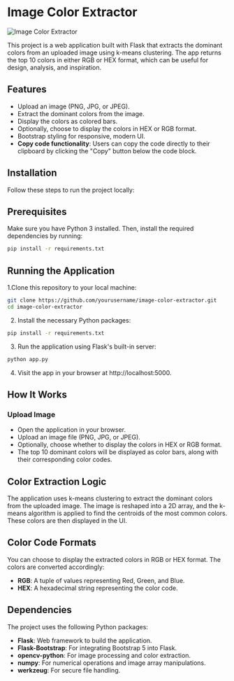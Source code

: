 # Image Color Extractor
![Image Color Extractor](https://github.com/user-attachments/assets/da132dcb-bdfa-45e0-8b54-7f110fc55f1b)

This project is a web application built with Flask that extracts the dominant colors from an uploaded image using k-means clustering. The app returns the top 10 colors in either RGB or HEX format, which can be useful for design, analysis, and inspiration.
## Features
* Upload an image (PNG, JPG, or JPEG).
* Extract the dominant colors from the image.
* Display the colors as colored bars.
* Optionally, choose to display the colors in HEX or RGB format.
* Bootstrap styling for responsive, modern UI.
* **Copy code functionality**: Users can copy the code directly to their clipboard by clicking the "Copy" button below the code block.

## Installation
Follow these steps to run the project locally:

## Prerequisites
Make sure you have Python 3 installed. Then, install the required dependencies by running:
```bash
pip install -r requirements.txt
```
## Running the Application
1.Clone this repository to your local machine:
```bash
git clone https://github.com/yourusername/image-color-extractor.git
cd image-color-extractor
```
2. Install the necessary Python packages:
```bash
pip install -r requirements.txt
```
3. Run the application using Flask's built-in server:
```bash
python app.py
```
4. Visit the app in your browser at http://localhost:5000.

## How It Works
### Upload Image
* Open the application in your browser.
* Upload an image file (PNG, JPG, or JPEG).
* Optionally, choose whether to display the colors in HEX or RGB format.
* The top 10 dominant colors will be displayed as color bars, along with their corresponding color codes.
## Color Extraction Logic
The application uses k-means clustering to extract the dominant colors from the uploaded image. The image is reshaped into a 2D array, and the k-means algorithm is applied to find the centroids of the most common colors. These colors are then displayed in the UI.

## Color Code Formats
You can choose to display the extracted colors in RGB or HEX format. The colors are converted accordingly:

* **RGB**: A tuple of values representing Red, Green, and Blue.
* **HEX**: A hexadecimal string representing the color code.
## Dependencies
The project uses the following Python packages:

* **Flask**: Web framework to build the application.
* **Flask-Bootstrap**: For integrating Bootstrap 5 into Flask.
* **opencv-python**: For image processing and color extraction.
* **numpy**: For numerical operations and image array manipulations.
* **werkzeug**: For secure file handling.
